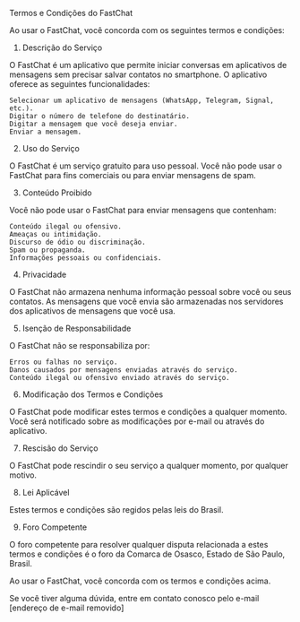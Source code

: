 Termos e Condições do FastChat

Ao usar o FastChat, você concorda com os seguintes termos e condições:

1. Descrição do Serviço

O FastChat é um aplicativo que permite iniciar conversas em aplicativos de mensagens sem precisar salvar contatos no smartphone. O aplicativo oferece as seguintes funcionalidades:

    Selecionar um aplicativo de mensagens (WhatsApp, Telegram, Signal, etc.).
    Digitar o número de telefone do destinatário.
    Digitar a mensagem que você deseja enviar.
    Enviar a mensagem.

2. Uso do Serviço

O FastChat é um serviço gratuito para uso pessoal. Você não pode usar o FastChat para fins comerciais ou para enviar mensagens de spam.

3. Conteúdo Proibido

Você não pode usar o FastChat para enviar mensagens que contenham:

    Conteúdo ilegal ou ofensivo.
    Ameaças ou intimidação.
    Discurso de ódio ou discriminação.
    Spam ou propaganda.
    Informações pessoais ou confidenciais.

4. Privacidade

O FastChat não armazena nenhuma informação pessoal sobre você ou seus contatos. As mensagens que você envia são armazenadas nos servidores dos aplicativos de mensagens que você usa.

5. Isenção de Responsabilidade

O FastChat não se responsabiliza por:

    Erros ou falhas no serviço.
    Danos causados por mensagens enviadas através do serviço.
    Conteúdo ilegal ou ofensivo enviado através do serviço.

6. Modificação dos Termos e Condições

O FastChat pode modificar estes termos e condições a qualquer momento. Você será notificado sobre as modificações por e-mail ou através do aplicativo.

7. Rescisão do Serviço

O FastChat pode rescindir o seu serviço a qualquer momento, por qualquer motivo.

8. Lei Aplicável

Estes termos e condições são regidos pelas leis do Brasil.

9. Foro Competente

O foro competente para resolver qualquer disputa relacionada a estes termos e condições é o foro da Comarca de Osasco, Estado de São Paulo, Brasil.

Ao usar o FastChat, você concorda com os termos e condições acima.

Se você tiver alguma dúvida, entre em contato conosco pelo e-mail [endereço de e-mail removido]